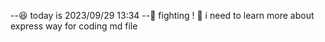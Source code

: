 --😆 today is 2023/09/29 13:34
--🐣 fighting ! 🐣
i need to learn more about express way for coding md file  

